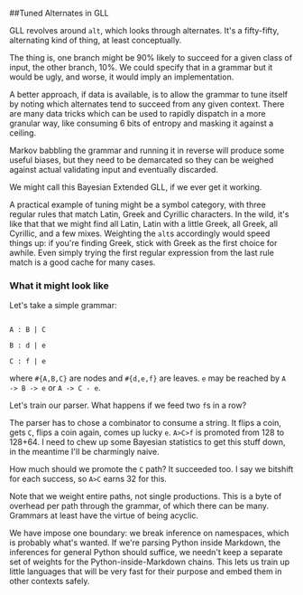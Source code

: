##Tuned Alternates in GLL

GLL revolves around `alt`, which looks through alternates. It's a fifty-fifty, alternating kind of thing, at least conceptually. 

The thing is, one branch might be 90% likely to succeed for a given class of input, the other branch, 10%. We could specify that in a grammar but it would be ugly, and worse, it would imply an implementation.

A better approach, if data is available, is to allow the grammar to tune itself by noting which alternates tend to succeed from any given context. There are many data tricks which can be used to rapidly dispatch in a more granular way, like consuming 6 bits of entropy and masking it against a ceiling. 

Markov babbling the grammar and running it in reverse will produce some useful biases, but they need to be demarcated so they can be weighed against actual validating input and eventually discarded.

We might call this Bayesian Extended GLL, if we ever get it working. 

A practical example of tuning might be a symbol category, with three regular rules that match Latin, Greek and Cyrillic characters. In the wild, it's like that that we might find all Latin, Latin with a little Greek, all Greek, all Cyrillic, and a few mixes. Weighting the `alt`s accordingly would speed things up: if you're finding Greek, stick with Greek as the first choice for awhile. Even simply trying the first regular expression from the last rule match is a good cache for many cases. 

### What it might look like

Let's take a simple grammar:

```text

A : B | C

B : d | e

C : f | e
```

where `#{A,B,C}` are nodes and `#{d,e,f}` are leaves. `e` may be reached by `A -> B -> e` or `A -> C - e`. 

Let's train our parser. What happens if we feed two `f`s in a row?

The parser has to chose a combinator to consume a string. It flips a coin, gets `C`, flips a coin again, comes up lucky `e`. `A>C>f` is promoted from 128 to 128+64. I need to chew up some Bayesian statistics to get this stuff down, in the meantime I'll be charmingly naive. 

How much should we promote the `C` path? It succeeded too. I say we bitshift for each success, so `A>C` earns 32 for this.

Note that we weight entire paths, not single productions. This is a byte of overhead per path through the grammar, of which there can be many. Grammars at least have the virtue of being acyclic. 

We have impose one boundary: we break inference on namespaces, which is probably what's wanted. If we're parsing Python inside Markdown, the inferences for general Python should suffice, we needn't keep a separate set of weights for the Python-inside-Markdown chains. This lets us train up little languages that will be very fast for their purpose and embed them in other contexts safely. 

